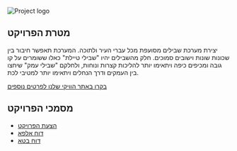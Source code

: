 ![Project logo](https://raw.githubusercontent.com/ZehavaFeldman/City-Forest/master/Documnets/%D7%9C%D7%95%D7%92%D7%95%20%D7%9E%D7%9C%D7%90%20(2).png)

## מטרת הפרויקט
יצירת מערכת שבילים מסועפת מכל עברי העיר ולתוכה. המערכת תאפשר חיבור בין שכונות שונות וישובים סמוכים. חלק מהשבילים יהיו "שבילי טיילת" כאלו ששומרים על קו גובה ומכיפים כיפה ויתאימו יותר להליכות קצרות ונוחות, ולחלקם "שבילי עמק" שיחצו בין העמקים ודרך הנחלים ויתאימו יותר למטיבי לכת.

[בקרו באתר הוויקי שלנו לפרטים נוספים](https://github.com/ZehavaFeldman/City-Forest/wiki)

[]()
## מסמכי הפרויקט
- [הצעת הפרויקט](https://github.com/ZehavaFeldman/City-Forest/blob/master/Documnets/%D7%94%D7%A6%D7%A2%D7%AA%20%D7%A4%D7%A8%D7%95%D7%99%D7%A7%D7%98-%20%D7%A2%D7%99%D7%A8%20%D7%99%D7%A2%D7%A8.pdf)
- [דוח אלפא](https://github.com/ZehavaFeldman/City-Forest/blob/master/Documnets/דוח%20אלפא.pdf)
- [דוח בטא](https://github.com/ZehavaFeldman/City-Forest/blob/master/Documnets/דוח%20בטא%20.pdf)
